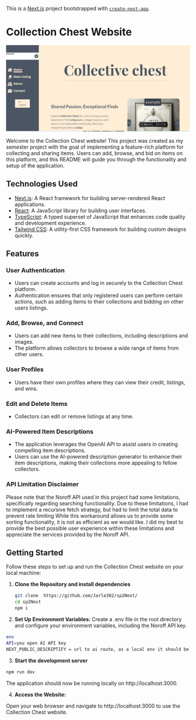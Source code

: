This is a [Next.js](https://nextjs.org/) project bootstrapped with [`create-next-app`](https://github.com/vercel/next.js/tree/canary/packages/create-next-app).

# Collection Chest Website
![image](https://github.com/Jarle302/portofolio2/blob/main/public/collectivechest.jpg)

Welcome to the Collection Chest website! This project was created as my semester project with the goal of implementing a feature-rich platform for collecting and sharing items. Users can add, browse, and bid on items on this platform, and this README will guide you through the functionality and setup of the application.

## Technologies Used

- [Next.js](https://nextjs.org/): A React framework for building server-rendered React applications.
- [React](https://reactjs.org/): A JavaScript library for building user interfaces.
- [TypeScript](https://www.typescriptlang.org/): A typed superset of JavaScript that enhances code quality and development experience.
- [Tailwind CSS](https://tailwindcss.com/): A utility-first CSS framework for building custom designs quickly.

## Features

### User Authentication

- Users can create accounts and log in securely to the Collection Chest platform.
- Authentication ensures that only registered users can perform certain actions, such as adding items to their collections and bidding on other users listings.

### Add, Browse, and Connect

- Users can add new items to their collections, including descriptions and images.
- The platform allows collectors to browse a wide range of items from other users.

### User Profiles

- Users have their own profiles where they can view their credit, listings, and wins.

### Edit and Delete Items

- Collectors can edit or remove listings at any time.

### AI-Powered Item Descriptions

- The application leverages the OpenAI API to assist users in creating compelling item descriptions.
- Users can use the AI-powered description generator to enhance their item descriptions, making their collections more appealing to fellow collectors.

### API Limitation Disclaimer

Please note that the Noroff API used in this project had some limitations, specifically regarding searching functionality. Due to these limitations, I had to implement a recursive fetch strategy, but had to limit the total data to prevent rate limiting While this workaround allows us to provide some sorting functionality, it is not as efficient as we would like. I did my best to provide the best possible user experience within these limitations and appreciate the services provided by the Noroff API.

## Getting Started

Follow these steps to set up and run the Collection Chest website on your local machine:

1. **Clone the Repository and install dependencies**

   ```bash
   git clone  https://github.com/Jarle302/sp2Next/
   cd sp2Next
   npm i
   ```
  



2. **Set Up Environment Variables:**
Create a .env file in the root directory and configure your environment variables, including the Noroff API key.

```bash
env
API=you open AI API key
NEXT_PUBLIC_DESCRIPTIFY = url to ai route, as a local env it should be http://localhost:3000/ai, replace the localhost part in production. 
```


3. **Start the development server**

```bash
npm run dev
```
The application should now be running locally on http://localhost:3000.

4. **Access the Website:**

Open your web browser and navigate to http://localhost:3000 to use the Collection Chest website.



